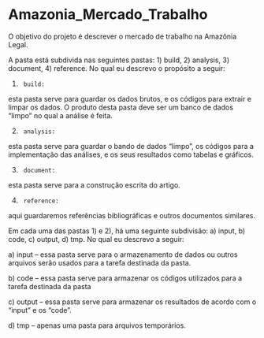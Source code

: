 # Amazonia_Mercado_Trabalho
O objetivo do projeto é descrever o mercado de trabalho na Amazônia Legal.

A pasta está subdivida nas seguintes pastas: 1) build, 2) analysis, 3) document, 4) reference. No qual eu descrevo o propósito a seguir:

1)      build: 

esta pasta serve para guardar os dados brutos, e os códigos para extrair e limpar os dados. O produto desta pasta deve ser um banco de dados “limpo” no qual a análise é feita.

2)      analysis: 

esta pasta serve para guardar o bando de dados “limpo”, os códigos para a implementação das análises, e os seus resultados como tabelas e gráficos.

3)      document: 
esta pasta serve para a construção escrita do artigo.

4)      reference:
aqui guardaremos referências bibliográficas e outros documentos similares.

Em cada uma das pastas 1) e 2), há uma seguinte subdivisão: a) input, b) code, c) output, d) tmp. No qual eu descrevo a seguir:

a)       input – essa pasta serve para o armazenamento de dados ou outros arquivos serão usados para a tarefa destinada da pasta.

b)      code – essa pasta serve para armazenar os códigos utilizados para a tarefa destinada da pasta

c)       output – essa pasta serve para armazenar os resultados de acordo com o “input” e os “code”.

d)      tmp – apenas uma pasta para arquivos temporários.

